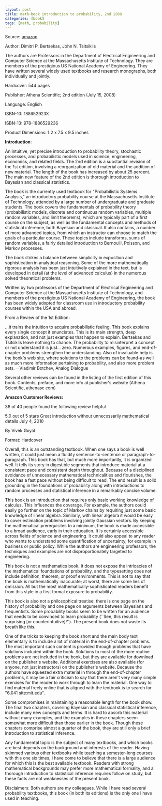 ```yaml
---
layout: post
title: math-book introduction to probability, 2nd 2008
categories: [book]
tags: [math, probability]
---
```



Source: [amazon](http://www.amazon.com/Introduction-Probability-Edition-Dimitri-Bertsekas/dp/188652923X/ref=sr_1_1?ie=UTF8&qid=1401247649&sr=8-1&keywords=Introduction+To+Probability)

Author: Dimitri P. Bertsekas, John N. Tsitsiklis

The authors are Professors in the Department of Electrical Engineering and Computer Science at the Massachusetts Institute of Technology. They are members of the prestigious US National Academy of Engineering. They have written several widely used textbooks and research monographs, both individually and jointly. 

Hardcover: 544 pages

Publisher: Athena Scientific; 2nd edition (July 15, 2008)

Language: English

ISBN-10: 188652923X

ISBN-13: 978-1886529236

Product Dimensions: 1.2 x 7.5 x 9.5 inches 

**Introduction:**

An intuitive, yet precise introduction to probability theory, stochastic processes, and probabilistic models used in science, engineering, economics, and related fields. The 2nd edition is a substantial revision of the 1st edition, involving a reorganization of old material and the addition of new material. The length of the book has increased by about 25 percent. The main new feature of the 2nd edition is thorough introduction to Bayesian and classical statistics.

The book is the currently used textbook for "Probabilistic Systems Analysis," an introductory probability course at the Massachusetts Institute of Technology, attended by a large number of undergraduate and graduate students. The book covers the fundamentals of probability theory (probabilistic models, discrete and continuous random variables, multiple random variables, and limit theorems), which are typically part of a first course on the subject, as well as the fundamental concepts and methods of statistical inference, both Bayesian and classical. It also contains, a number of more advanced topics, from which an instructor can choose to match the goals of a particular course. These topics include transforms, sums of random variables, a fairly detailed introduction to Bernoulli, Poisson, and Markov processes.

The book strikes a balance between simplicity in exposition and sophistication in analytical reasoning. Some of the more mathematically rigorous analysis has been just intuitively explained in the text, but is developed in detail (at the level of advanced calculus) in the numerous solved theoretical problems.

Written by two professors of the Department of Electrical Engineering and Computer Science at the Massachusetts Institute of Technology, and members of the prestigious US National Academy of Engineering, the book has been widely adopted for classroom use in introductory probability courses within the USA and abroad.

From a Review of the 1st Edition:

...it trains the intuition to acquire probabilistic feeling. This book explains every single concept it enunciates. This is its main strength, deep explanation, and not just examples that happen to explain. Bertsekas and Tsitsiklis leave nothing to chance. The probability to misinterpret a concept or not understand it is just... zero. Numerous examples, figures, and end-of-chapter problems strengthen the understanding. Also of invaluable help is the book's web site, where solutions to the problems can be found-as well as much more information pertaining to probability, and also more problem sets. --Vladimir Botchev, Analog Dialogue

Several other reviews can be found in the listing of the first edition of this book. Contents, preface, and more info at publisher's website (Athena Scientific, athenasc com)

**Amazon Customer Reviews:**

38 of 40 people found the following review helpful

5.0 out of 5 stars Great introduction without unnecessarily mathematical details July 4, 2010

By Vivek Goyal

Format: Hardcover

Overall, this is an outstanding textbook. When one says a book is well written, it could just mean a fluidity sentence-to-sentence or paragraph-to-paragraph. This book has that, but much more importantly, it is organized well. It tells its story in digestible segments that introduce material at a consistent pace and consistent depth throughout. Because of a disciplined avoidance of unnecessary mathematical technicalities and flourishes, the book has a fast pace without being difficult to read. The end result is a solid grounding in the foundations of probability along with introductions to random processes and statistical inference in a remarkably concise volume.

This book is an introduction that requires only basic working knowledge of calculus. This influences the coverage. For example, the authors could easily go further on the topic of Markov chains by requiring just some basic knowledge of linear algebra. Similarly, with linear algebra it would be easy to cover estimation problems involving jointly Gaussian vectors. By keeping the mathematical prerequisites to a minimum, the book is made accessible to a broad audience, early in their education. It is certainly accessible across fields of science and engineering. It could also appeal to any reader who wants to understand some quantification of uncertainty, for example in business or public policy. While the authors are engineering professors, the techniques and examples are not disproportionately targeted to engineering.

This book is not a mathematics book. It does not expose the intricacies of the mathematical foundations of probability, and the typesetting does not include definition, theorem, or proof environments. This is not to say that the book is mathematically inaccurate; at worst, there are some lies of omission. All but the most mathematically-sophisticated readers benefit from this style in a first formal exposure to probability.

This book is also not a philosophical treatise: there is one page on the history of probability and one page on arguments between Bayesians and frequentists. Some probability books seem to be written for an audience that needs to be convinced to learn probability (``See, this result is surprising [or counterintuitive]!''). The present book does not waste its breath like this.

One of the tricks to keeping the book short and the main body text elementary is to include a lot of material in the end-of-chapter problems. The most important such content is provided through problems that have solutions included within the book. Solutions to most of the more routine problems are not included in the book, but they are available for download on the publisher's website. Additional exercises are also available (for anyone, not just instructors) on the publisher's website. Because the authors have squeezed extra material in through the end-of-chapter problems, it may be a fair criticism to say that there aren't very many simple exercises for the reader to work through to learn the material. One way to find material freely online that is aligned with the textbook is to search for "6.041 site:mit.edu".

Some compromises in maintaining a reasonable length for the book show. The final two chapters, covering Bayesian and classical statistical inference, include many new concepts and terms. It is hard to absorb this material without many examples, and the examples in these chapters seem somewhat more difficult than those earlier in the book. Though these chapters comprise almost a quarter of the book, they are still only a brief introduction to statistical inference.

Any fundamental topic is the subject of many textbooks, and which books are best depends on the background and interests of the reader. Having skimmed various other textbooks while teaching a semester-long courses with this one six times, I have come to believe that there is a large audience for which this is the best available textbook. Readers with strong mathematical backgrounds may prefer more mathematical formality, and a thorough introduction to statistical inference requires follow on study, but these facts are not weaknesses of the present book.

Disclaimers: Both authors are my colleagues. While I have read several probability textbooks, this book (in both its editions) is the only one I have used in teaching.




